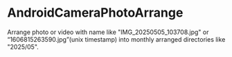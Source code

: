 # AndroidCameraPhotoArrange
Arrange photo or video with name like "IMG_20250505_103708.jpg" or “1606815263590.jpg”(unix timestamp) into monthly arranged directories like "2025/05".
